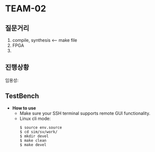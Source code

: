 # TEAM-02
## 질문거리
1. compile, synthesis <-- make file
2. FPGA
3. 
## 진행상황
임용성:
## TestBench
- **How to use**
  - Make sure your SSH terminal supports remote GUI functionality.
  - Linux cli mode:
    ```
    $ source env.source
    $ cd sim/sv/work/
    $ mkdir devel
    $ make clean
    $ make devel
    ```
